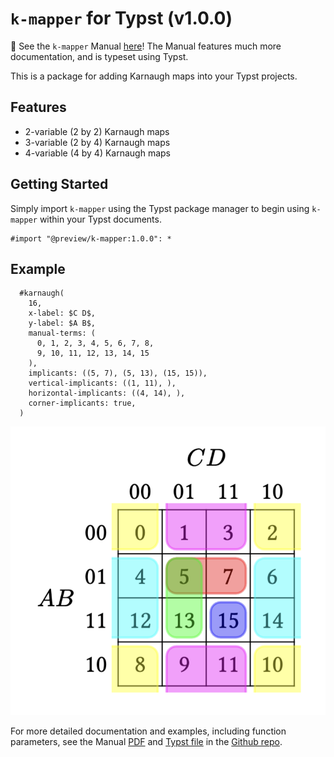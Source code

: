 # `k-mapper` for Typst (v1.0.0)

📖 See the `k-mapper` Manual [here](https://github.com/derekchai/k-mapper/blob/1f334d9e0f02cc656c01835302474bf728db9f80/manual.pdf)! The Manual features much more documentation, and is typeset using Typst.

This is a package for adding Karnaugh maps into your Typst projects.

## Features

- 2-variable (2 by 2) Karnaugh maps
- 3-variable (2 by 4) Karnaugh maps
- 4-variable (4 by 4) Karnaugh maps

## Getting Started

Simply import `k-mapper` using the Typst package manager to begin using `k-mapper` within your Typst documents.

```typst
#import "@preview/k-mapper:1.0.0": *
```

## Example

```typst
  #karnaugh(
    16,
    x-label: $C D$,
    y-label: $A B$,
    manual-terms: (
      0, 1, 2, 3, 4, 5, 6, 7, 8, 
      9, 10, 11, 12, 13, 14, 15
    ),
    implicants: ((5, 7), (5, 13), (15, 15)),
    vertical-implicants: ((1, 11), ),
    horizontal-implicants: ((4, 14), ),
    corner-implicants: true,
  )
  ```

![Code result](https://github.com/derekchai/k-mapper/blob/005cb0a839499d0dfa90ee48d2128d41e582d755/readme-example.png)


For more detailed documentation and examples, including function parameters, see the Manual [PDF](https://github.com/derekchai/k-mapper/blob/1f334d9e0f02cc656c01835302474bf728db9f80/manual.pdf) and [Typst file](https://github.com/derekchai/k-mapper/blob/1f334d9e0f02cc656c01835302474bf728db9f80/manual.typ) in the [Github repo](https://github.com/derekchai/typst-karnaugh-map).